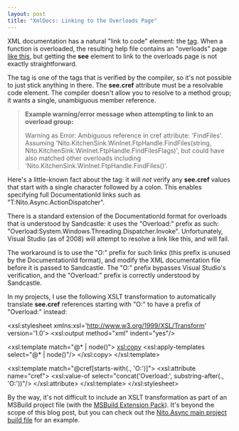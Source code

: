 ```yaml
---
layout: post
title: "XmlDocs: Linking to the Overloads Page"
---
```

XML documentation has a natural "link to code" element: the [<see> tag](http://msdn.microsoft.com/en-us/library/acd0tfbe.aspx). When a function is overloaded, the resulting help file contains an "overloads" page [like this](http://msdn.microsoft.com/en-us/library/system.text.encoding.getstring.aspx), but getting the **see** element to link to the overloads page is not exactly straightforward.

The <see> tag is one of the tags that is verified by the compiler, so it's not possible to just stick anything in there. The **see.cref** attribute must be a resolvable code element. The compiler doesn't allow you to resolve to a method group; it wants a single, unambiguous member reference.

> **Example warning/error message when attempting to link to an overload group:**  
> 
> Warning as Error: Ambiguous reference in cref attribute: 'FindFiles'. Assuming 'Nito.KitchenSink.WinInet.FtpHandle.FindFiles(string, Nito.KitchenSink.WinInet.FtpHandle.FindFilesFlags)', but could have also matched other overloads including 'Nito.KitchenSink.WinInet.FtpHandle.FindFiles()'.

Here's a little-known fact about the <see> tag: it will _not_ verify any **see.cref** values that start with a single character followed by a colon. This enables specifying full DocumentationId links such as "T:Nito.Async.ActionDispatcher".

There is a standard extension of the DocumentationId format for overloads that is understood by Sandcastle: it uses the "Overload:" prefix as such: "Overload:System.Windows.Threading.Dispatcher.Invoke". Unfortunately, Visual Studio (as of 2008) will attempt to resolve a link like this, and will fail.

The workaround is to use the "O:" prefix for such links (this prefix is unused by the DocumentationId format), and modify the XML documentation file before it is passed to Sandcastle. The "O:" prefix bypasses Visual Studio's verification, and the "Overload:" prefix is correctly understood by Sandcastle.

In my projects, I use the following XSLT transformation to automatically translate **see.cref** references starting with "O:" to have a prefix of "Overload:" instead:

<?xml version='1.0'?>
<xsl:stylesheet xmlns:xsl='http://www.w3.org/1999/XSL/Transform' version='1.0'>
 <xsl:output method="xml" indent="yes"/>

   <!-- Copy all documentation as-is except for what matches other rules -->
   <xsl:template match="@* | node()">
    <xsl:copy>
     <xsl:apply-templates select="@* | node()"/>
    </xsl:copy>
   </xsl:template>

   <!-- Convert "cref" references that start with "O:" to starting with "Overload:". -->
   <xsl:template match="@cref[starts-with(., 'O:')]">
    <xsl:attribute name="cref">
     <xsl:value-of select="concat('Overload:', substring-after(., 'O:'))"/>
    </xsl:attribute>
   </xsl:template>
</xsl:stylesheet>

By the way, it's not difficult to include an XSLT transformation as part of an MSBuild project file (with the [MSBuild Extension Pack](http://msbuildextensionpack.codeplex.com/)). It's beyond the scope of this blog post, but you can check out the [Nito.Async main project build file](http://nitoasync.codeplex.com/SourceControl/changeset/view/40861#324550) for an example.

